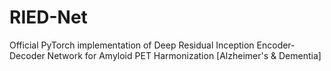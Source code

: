 # RIED-Net
Official PyTorch implementation of Deep Residual Inception Encoder-Decoder Network for Amyloid PET Harmonization [Alzheimer's &amp; Dementia]

